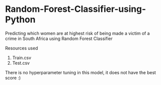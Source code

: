 # Random-Forest-Classifier-using-Python

Predicting which women are at highest risk of being made a victim of a crime in South Africa using Random Forest Classifier 

Resources used
1. Train.csv
2. Test.csv


There is no hyperparameter tuning in this model, it does not have the best score :)

